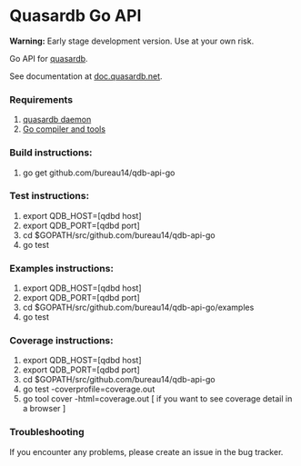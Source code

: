 Quasardb Go API
=================

**Warning:** Early stage development version. Use at your own risk.

Go API for [quasardb](https://www.quasardb.net/).

See documentation at [doc.quasardb.net](https://doc.quasardb.net/2.0.0/api/java.html).

### Requirements

1. [quasardb daemon](https://download.quasardb.net/quasardb/)
1. [Go compiler and tools](https://golang.org/)

### Build instructions:
1. go get github.com/bureau14/qdb-api-go

### Test instructions:
1. export QDB_HOST=[qdbd host]
2. export QDB_PORT=[qdbd port]
3. cd $GOPATH/src/github.com/bureau14/qdb-api-go
4. go test

### Examples instructions:
1. export QDB_HOST=[qdbd host]
2. export QDB_PORT=[qdbd port]
3. cd $GOPATH/src/github.com/bureau14/qdb-api-go/examples
4. go test

### Coverage instructions:
1. export QDB_HOST=[qdbd host]
2. export QDB_PORT=[qdbd port]
3. cd $GOPATH/src/github.com/bureau14/qdb-api-go
4. go test -coverprofile=coverage.out
5. go tool cover -html=coverage.out [ if you want to see coverage detail in a browser ]

### Troubleshooting

If you encounter any problems, please create an issue in the bug tracker.
